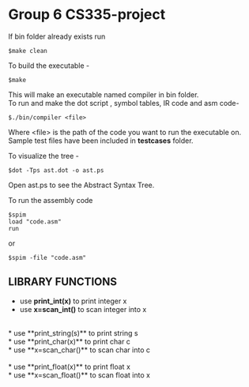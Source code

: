 # Group 6 CS335-project
If bin folder already exists run 
```
$make clean
```
To build the executable -
```
$make
```
This will make an executable named compiler in bin folder.<br /> 
To run and make the dot script , symbol tables, IR code and asm code-
```
$./bin/compiler <file> 
```
Where \<file\> is the path of the code you want to run the executable on.<br /> 
Sample test files have been included in **testcases** folder.

To visualize the tree -
```
$dot -Tps ast.dot -o ast.ps
```
Open ast.ps to see the Abstract Syntax Tree.

To run the assembly code
```
$spim
load "code.asm"
run
```
or<br/>
```
$spim -file "code.asm"
```
## LIBRARY FUNCTIONS<br /> 
* use **print_int(x)** to print integer x<br /> 
* use **x=scan_int()** to scan integer into x<br />
<br/>
* use **print_string(s)** to print string s  
<br/>
* use **print_char(x)** to print char c<br />  
* use **x=scan_char()** to scan char into c<br /> 
<br/>
* use **print_float(x)** to print float x<br />  
* use **x=scan_float()** to scan float into x<br /> 
